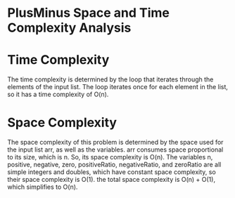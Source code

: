 # PlusMinus Space and Time Complexity Analysis

# Time Complexity
The time complexity is determined by the loop that iterates through the elements of the input list. The loop iterates once for each element in the list, so it has a time complexity of O(n). 
# Space Complexity
The space complexity of this problem is determined by the space used for the input list arr, as well as the variables. arr consumes space proportional to its size, which is n. So, its space complexity is O(n). The variables n, positive, negative, zero, positiveRatio, negativeRatio, and zeroRatio are all simple integers and doubles, which have constant space complexity, so their space complexity is O(1). the total space complexity is O(n) + O(1), which simplifies to O(n).
